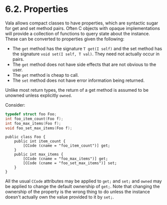 # 6.2. Properties

Vala allows compact classes to have properties, which are syntactic
sugar for get and set method pairs. Often C objects with opaque
implementations will provide a collection of functions to query state
about the instance. These can be converted to properties given the
following:

-   The `get` method has the signature `T get(I self)` and the set
    method has the signature `void set(I self, T val)`. They need not
    actually occur in pairs.
-   The `get` method does not have side effects that are not obvious to
    the user.
-   The `get` method is cheap to call.
-   The `set` method does not have error information being returned.

Unlike most return types, the return of a get method is assumed to be
unowned unless explicitly `owned`.

Consider:

```c
typedef struct foo Foo;
int foo_item_count(Foo f);
int foo_max_items(Foo f);
void foo_set_max_items(Foo f);
```

```vala
public class Foo {
    public int item_count {
        [CCode (cname = "foo_item_count")] get;
    }
    public int max_items {
        [CCode (cname = "foo_max_items")] get;
        [CCode (cname = "foo_set_max_items")] set;
    }
}
```

All the usual `CCode` attributes may be applied to `get;` and `set;` and
`owned` may be applied to change the default ownership of `get;`. Note
that changing the ownership of the property is the wrong thing to do
unless the instance doesn't actually own the value provided to it by
`set;`.
